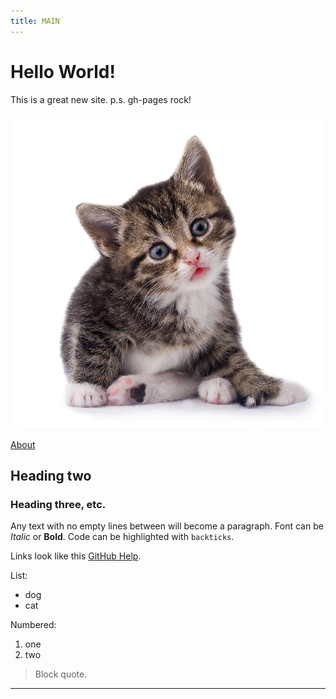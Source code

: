 ```yaml
---
title: MAIN
---
```




# Hello World!

This is a great new site.
p.s. gh-pages rock!

![alt text](cat.png)

[About](about.md)

## Heading two

### Heading three, etc.

Any text with no empty lines between will become a paragraph.
Font can be *Italic* or **Bold**.
Code can be highlighted with `backticks`.

Links look like this [GitHub Help](https://help.github.com/).

List:
- dog
- cat

Numbered:
1. one
2. two 

> Block quote.

----
